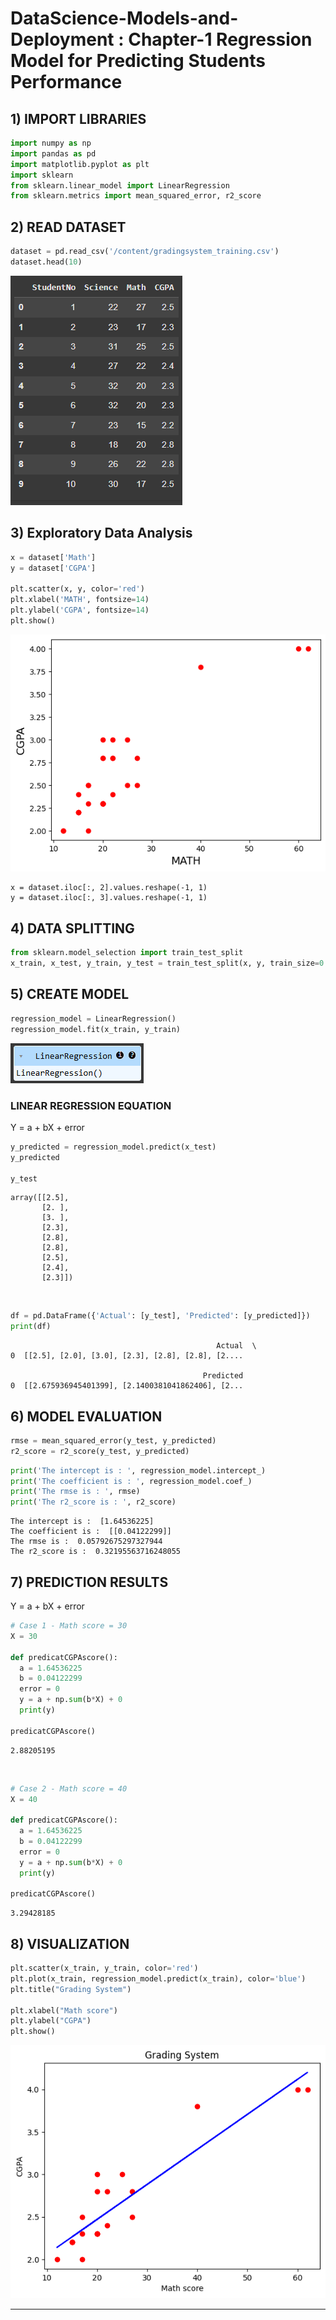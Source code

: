 # DataScience-Models-and-Deployment : Chapter-1 Regression Model for Predicting Students Performance

## 1) IMPORT LIBRARIES
```py
import numpy as np
import pandas as pd
import matplotlib.pyplot as plt
import sklearn
from sklearn.linear_model import LinearRegression
from sklearn.metrics import mean_squared_error, r2_score
```

## 2) READ DATASET
```py
dataset = pd.read_csv('/content/gradingsystem_training.csv')
dataset.head(10)
```

![01](/01.png)

## 3) Exploratory Data Analysis
```py
x = dataset['Math']
y = dataset['CGPA']

plt.scatter(x, y, color='red')
plt.xlabel('MATH', fontsize=14)
plt.ylabel('CGPA', fontsize=14)
plt.show()
```

![02](/02.png)

```shell
x = dataset.iloc[:, 2].values.reshape(-1, 1)
y = dataset.iloc[:, 3].values.reshape(-1, 1)
```

## 4) DATA SPLITTING
```py
from sklearn.model_selection import train_test_split
x_train, x_test, y_train, y_test = train_test_split(x, y, train_size=0.7, test_size=0.3, random_state=0)
```

## 5) CREATE MODEL
```py
regression_model = LinearRegression()
regression_model.fit(x_train, y_train)
```

![03](/03.png)

### LINEAR REGRESSION EQUATION

Y = a + bX + error

```py
y_predicted = regression_model.predict(x_test)
y_predicted

y_test
```

```shell
array([[2.5],
       [2. ],
       [3. ],
       [2.3],
       [2.8],
       [2.8],
       [2.5],
       [2.4],
       [2.3]])
```

<br>

```py
df = pd.DataFrame({'Actual': [y_test], 'Predicted': [y_predicted]})
print(df)
```

```shell
                                              Actual  \
0  [[2.5], [2.0], [3.0], [2.3], [2.8], [2.8], [2....   

                                           Predicted  
0  [[2.675936945401399], [2.1400381041862406], [2...  
```

## 6) MODEL EVALUATION

```py
rmse = mean_squared_error(y_test, y_predicted)
r2_score = r2_score(y_test, y_predicted)
```

```py
print('The intercept is : ', regression_model.intercept_)
print('The coefficient is : ', regression_model.coef_)
print('The rmse is : ', rmse)
print('The r2_score is : ', r2_score)
```

```shell
The intercept is :  [1.64536225]
The coefficient is :  [[0.04122299]]
The rmse is :  0.05792675297327944
The r2_score is :  0.32195563716248055
```

## 7) PREDICTION RESULTS

Y = a + bX + error

```py
# Case 1 - Math score = 30
X = 30

def predicatCGPAscore():
  a = 1.64536225
  b = 0.04122299
  error = 0
  y = a + np.sum(b*X) + 0
  print(y)

predicatCGPAscore()
```

```shell
2.88205195
```

<br>

```py
# Case 2 - Math score = 40
X = 40

def predicatCGPAscore():
  a = 1.64536225
  b = 0.04122299
  error = 0
  y = a + np.sum(b*X) + 0
  print(y)

predicatCGPAscore()
```

```shell
3.29428185
```

## 8) VISUALIZATION
```py
plt.scatter(x_train, y_train, color='red')
plt.plot(x_train, regression_model.predict(x_train), color='blue')
plt.title("Grading System")

plt.xlabel("Math score")
plt.ylabel("CGPA")
plt.show()
```

![04](/04.png)

---